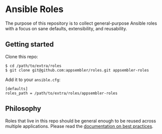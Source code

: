 # Ansible Roles

The purpose of this repository is to collect general-purpose Ansible roles with a focus on sane defaults,
extensibility, and reusability.


## Getting started

Clone this repo:

    $ cd /path/to/extra/roles
    $ git clone git@github.com:appsembler/roles.git appsembler-roles

Add it to your `ansible.cfg`:

    [defaults]
    roles_path = /path/to/extra/roles/appsembler-roles


## Philosophy

Roles that live in this repo should be general enough to be reused across multiple applications. Please read the
[documentation on best practices][best-practices].


[best-practices]: https://github.com/appsembler/roles/tree/develop/docs/best-practices.md

